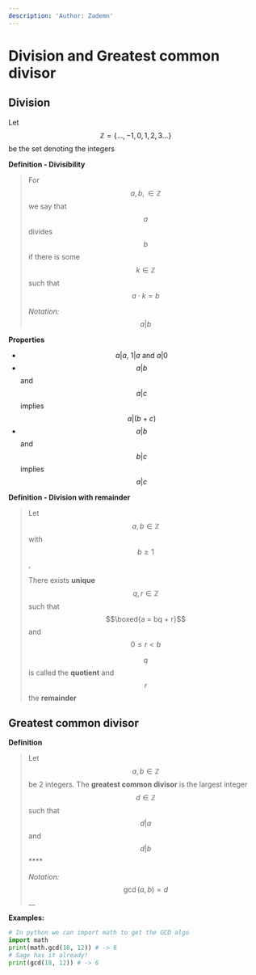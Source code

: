 ```yaml
---
description: 'Author: Zademn'
---
```


# Division and Greatest common divisor

## Division

Let $$\mathbb{Z} = \{\dots , -1, 0, 1, 2, 3 \dots \}$$be the set denoting the integers

**Definition - Divisibility**

> For $$a, b, \in \mathbb{Z} $$we say that $$a$$divides $$b$$if there is some $$k \in \mathbb{Z}$$such that $$a \cdot k = b$$
>
> _Notation:_ $$a | b$$

**Properties**

* $$a | a, \ 1 | a \text{ and } a | 0$$
* $$a | b$$ and $$ a | c $$ implies $$a | (b + c)$$
* $$a | b$$ and $$ b | c $$ implies $$ a | c$$

**Definition - Division with remainder**

> Let $$a, b \in \mathbb{Z}$$with $$b≥1$$,
>
> There exists **unique** $$q, r \in \mathbb{Z}$$such that $$\boxed{a = bq + r}$$and $$0 \leq r < b$$
>
> $$q $$ is called the **quotient** and $$r$$ the **remainder**

## Greatest common divisor

**Definition**

> Let $$a, b \in \mathbb{Z}$$ be 2 integers. The **greatest common divisor** is the largest integer $$d \in \mathbb{Z}$$such that $$d | a$$and $$d | b$$\*\*\*\*
>
> _Notation:_ $$\gcd(a, b) = d$$\_\_

**Examples:**

```python
# In python we can import math to get the GCD algo
import math
print(math.gcd(18, 12)) # -> 6
# Sage has it already!
print(gcd(18, 12)) # -> 6
```



